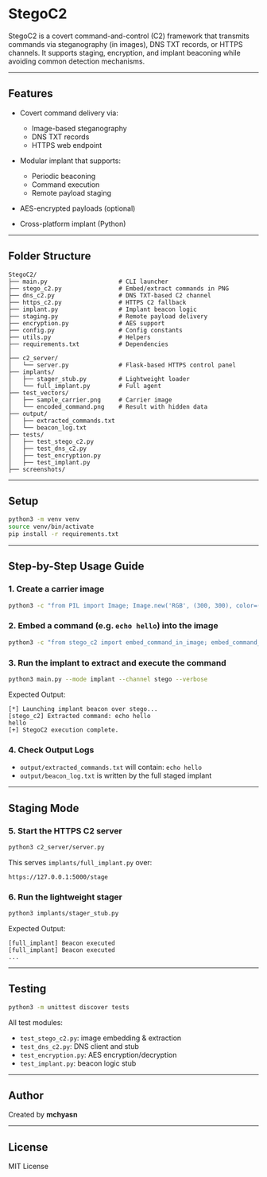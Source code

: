 # StegoC2

StegoC2 is a covert command-and-control (C2) framework that transmits commands via steganography (in images), DNS TXT records, or HTTPS channels. It supports staging, encryption, and implant beaconing while avoiding common detection mechanisms.

---

## Features

* Covert command delivery via:

  * Image-based steganography
  * DNS TXT records
  * HTTPS web endpoint
* Modular implant that supports:

  * Periodic beaconing
  * Command execution
  * Remote payload staging
* AES-encrypted payloads (optional)
* Cross-platform implant (Python)

---

## Folder Structure

```
StegoC2/
├── main.py                    # CLI launcher
├── stego_c2.py                # Embed/extract commands in PNG
├── dns_c2.py                  # DNS TXT-based C2 channel
├── https_c2.py                # HTTPS C2 fallback
├── implant.py                 # Implant beacon logic
├── staging.py                 # Remote payload delivery
├── encryption.py              # AES support
├── config.py                  # Config constants
├── utils.py                   # Helpers
├── requirements.txt           # Dependencies
│
├── c2_server/
│   └── server.py              # Flask-based HTTPS control panel
├── implants/
│   ├── stager_stub.py         # Lightweight loader
│   └── full_implant.py        # Full agent
├── test_vectors/
│   ├── sample_carrier.png     # Carrier image
│   └── encoded_command.png    # Result with hidden data
├── output/
│   ├── extracted_commands.txt
│   └── beacon_log.txt
├── tests/
│   ├── test_stego_c2.py
│   ├── test_dns_c2.py
│   ├── test_encryption.py
│   ├── test_implant.py
├── screenshots/
```

---

## Setup

```bash
python3 -m venv venv
source venv/bin/activate
pip install -r requirements.txt
```

---

## Step-by-Step Usage Guide

### 1. Create a carrier image

```bash
python3 -c "from PIL import Image; Image.new('RGB', (300, 300), color=(255,255,255)).save('test_vectors/sample_carrier.png')"
```

### 2. Embed a command (e.g. `echo hello`) into the image

```bash
python3 -c "from stego_c2 import embed_command_in_image; embed_command_in_image('echo hello', 'test_vectors/sample_carrier.png', 'test_vectors/encoded_command.png')"
```

### 3. Run the implant to extract and execute the command

```bash
python3 main.py --mode implant --channel stego --verbose
```

Expected Output:

```
[*] Launching implant beacon over stego...
[stego_c2] Extracted command: echo hello
hello
[+] StegoC2 execution complete.
```

### 4. Check Output Logs

* `output/extracted_commands.txt` will contain: `echo hello`
* `output/beacon_log.txt` is written by the full staged implant

---

## Staging Mode

### 5. Start the HTTPS C2 server

```bash
python3 c2_server/server.py
```

This serves `implants/full_implant.py` over:

```
https://127.0.0.1:5000/stage
```

### 6. Run the lightweight stager

```bash
python3 implants/stager_stub.py
```

Expected Output:

```
[full_implant] Beacon executed
[full_implant] Beacon executed
...
```

---

## Testing

```bash
python3 -m unittest discover tests
```

All test modules:

* `test_stego_c2.py`: image embedding & extraction
* `test_dns_c2.py`: DNS client and stub
* `test_encryption.py`: AES encryption/decryption
* `test_implant.py`: beacon logic stub

---

## Author

Created by **mchyasn**

---

## License

MIT License
